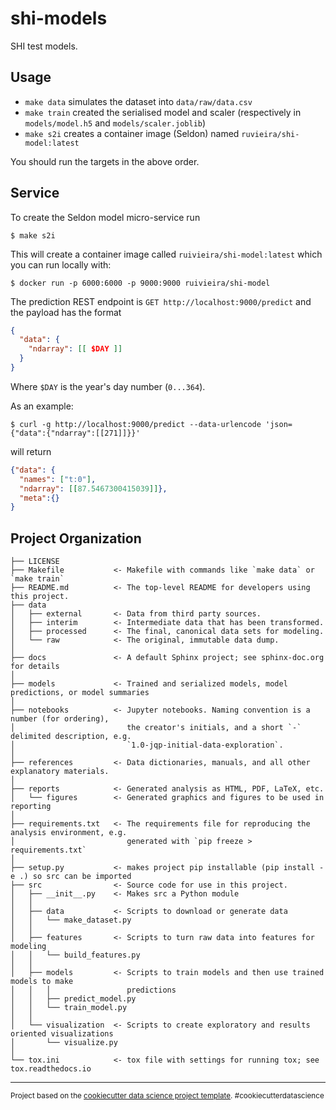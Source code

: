 shi-models
==============================

SHI test models.

## Usage

- `make data` simulates the dataset into `data/raw/data.csv`
- `make train` created the serialised model and scaler (respectively in `models/model.h5` and `models/scaler.joblib`)
- `make s2i` creates a container image (Seldon) named `ruvieira/shi-model:latest`

You should run the targets in the above order.
## Service

To create the Seldon model micro-service run

```shell
$ make s2i
```

This will create a container image called `ruivieira/shi-model:latest` which you can run locally with:

```shell
$ docker run -p 6000:6000 -p 9000:9000 ruivieira/shi-model
```

The prediction REST endpoint is `GET http://localhost:9000/predict` and the payload
has the format

```json
{
  "data": {
    "ndarray": [[ $DAY ]]
  }
}
```

Where `$DAY` is the year's day number (`0...364`).

As an example:

```shell
$ curl -g http://localhost:9000/predict --data-urlencode 'json={"data":{"ndarray":[[271]]}}'
```

will return

```json
{"data": {
  "names": ["t:0"],
  "ndarray": [[87.5467300415039]]},
  "meta":{}
}
```

Project Organization
------------

    ├── LICENSE
    ├── Makefile           <- Makefile with commands like `make data` or `make train`
    ├── README.md          <- The top-level README for developers using this project.
    ├── data
    │   ├── external       <- Data from third party sources.
    │   ├── interim        <- Intermediate data that has been transformed.
    │   ├── processed      <- The final, canonical data sets for modeling.
    │   └── raw            <- The original, immutable data dump.
    │
    ├── docs               <- A default Sphinx project; see sphinx-doc.org for details
    │
    ├── models             <- Trained and serialized models, model predictions, or model summaries
    │
    ├── notebooks          <- Jupyter notebooks. Naming convention is a number (for ordering),
    │                         the creator's initials, and a short `-` delimited description, e.g.
    │                         `1.0-jqp-initial-data-exploration`.
    │
    ├── references         <- Data dictionaries, manuals, and all other explanatory materials.
    │
    ├── reports            <- Generated analysis as HTML, PDF, LaTeX, etc.
    │   └── figures        <- Generated graphics and figures to be used in reporting
    │
    ├── requirements.txt   <- The requirements file for reproducing the analysis environment, e.g.
    │                         generated with `pip freeze > requirements.txt`
    │
    ├── setup.py           <- makes project pip installable (pip install -e .) so src can be imported
    ├── src                <- Source code for use in this project.
    │   ├── __init__.py    <- Makes src a Python module
    │   │
    │   ├── data           <- Scripts to download or generate data
    │   │   └── make_dataset.py
    │   │
    │   ├── features       <- Scripts to turn raw data into features for modeling
    │   │   └── build_features.py
    │   │
    │   ├── models         <- Scripts to train models and then use trained models to make
    │   │   │                 predictions
    │   │   ├── predict_model.py
    │   │   └── train_model.py
    │   │
    │   └── visualization  <- Scripts to create exploratory and results oriented visualizations
    │       └── visualize.py
    │
    └── tox.ini            <- tox file with settings for running tox; see tox.readthedocs.io


--------

<p><small>Project based on the <a target="_blank" href="https://drivendata.github.io/cookiecutter-data-science/">cookiecutter data science project template</a>. #cookiecutterdatascience</small></p>
